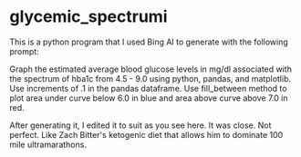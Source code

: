 # glycemic_spectrumi

This is a python program that I used Bing AI to generate with the following prompt:

Graph the estimated average blood glucose levels in mg/dl associated with the spectrum of hba1c from 4.5 - 9.0 using python, pandas, and matplotlib. Use increments of .1 in the pandas dataframe. Use fill_between method to plot area under curve below 6.0 in blue and area above curve above 7.0 in red.

After generating it, I edited it to suit as you see here. It was close. Not perfect. Like Zach Bitter's ketogenic diet that allows him to dominate 100 mile ultramarathons. 
